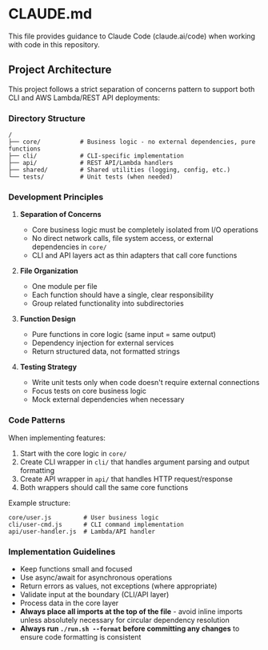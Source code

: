 # CLAUDE.md

This file provides guidance to Claude Code (claude.ai/code) when working with code in this repository.

## Project Architecture

This project follows a strict separation of concerns pattern to support both CLI and AWS Lambda/REST API deployments:

### Directory Structure
```
/
├── core/           # Business logic - no external dependencies, pure functions
├── cli/            # CLI-specific implementation
├── api/            # REST API/Lambda handlers
├── shared/         # Shared utilities (logging, config, etc.)
└── tests/          # Unit tests (when needed)
```

### Development Principles

1. **Separation of Concerns**
   - Core business logic must be completely isolated from I/O operations
   - No direct network calls, file system access, or external dependencies in `core/`
   - CLI and API layers act as thin adapters that call core functions

2. **File Organization**
   - One module per file
   - Each function should have a single, clear responsibility
   - Group related functionality into subdirectories

3. **Function Design**
   - Pure functions in core logic (same input = same output)
   - Dependency injection for external services
   - Return structured data, not formatted strings

4. **Testing Strategy**
   - Write unit tests only when code doesn't require external connections
   - Focus tests on core business logic
   - Mock external dependencies when necessary

### Code Patterns

When implementing features:
1. Start with the core logic in `core/`
2. Create CLI wrapper in `cli/` that handles argument parsing and output formatting
3. Create API wrapper in `api/` that handles HTTP request/response
4. Both wrappers should call the same core functions

Example structure:
```
core/user.js         # User business logic
cli/user-cmd.js      # CLI command implementation
api/user-handler.js  # Lambda/API handler
```

### Implementation Guidelines

- Keep functions small and focused
- Use async/await for asynchronous operations
- Return errors as values, not exceptions (where appropriate)
- Validate input at the boundary (CLI/API layer)
- Process data in the core layer
- **Always place all imports at the top of the file** - avoid inline imports unless absolutely necessary for circular dependency resolution
- **Always run `./run.sh --format` before committing any changes** to ensure code formatting is consistent